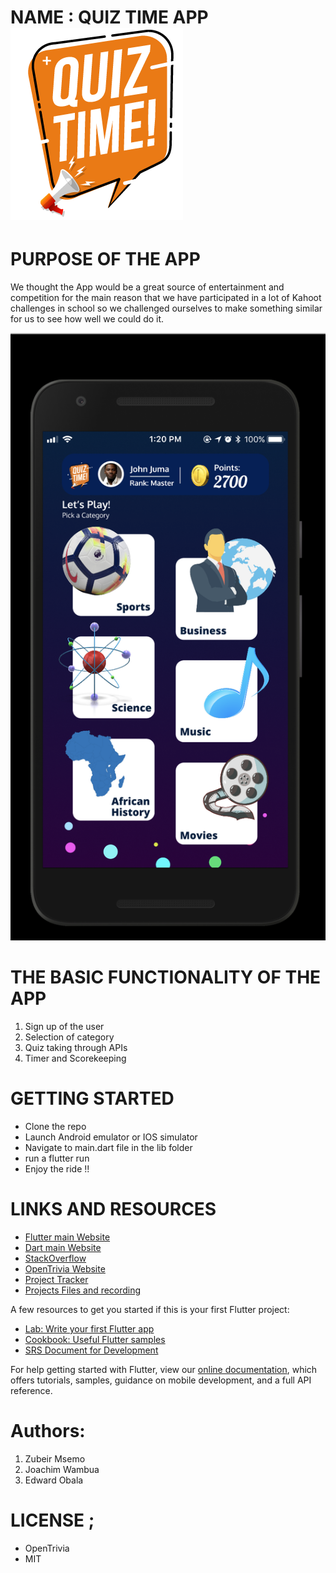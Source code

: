 # NAME : QUIZ TIME APP ![Image of QuizTimeApp](https://github.com/alu-rwa-prog-1/week-2-class-activity-1-edkizu/blob/main/Summative_Prototype_v1/assets/images/QuizTimeLogo.png)

# PURPOSE OF THE APP

We thought the App would be a great source of entertainment and competition  for the main reason that we have participated in a lot of Kahoot challenges in school so we challenged ourselves to make something similar for us to see how well we could do it.

![Screenshoot](https://github.com/alu-rwa-prog-1/week-2-class-activity-1-edkizu/blob/main/Summative_Prototype_v1/assets/images/Screenshot%202021-03-03%20at%2022.51.42.png)


# THE BASIC FUNCTIONALITY OF THE APP 
1) Sign up of the user
2) Selection of category
3) Quiz taking through APIs
4) Timer and Scorekeeping


# GETTING STARTED
- Clone the repo
- Launch Android emulator or IOS simulator
- Navigate to main.dart file in the lib folder
- run a flutter run 
- Enjoy the ride !!


# LINKS AND RESOURCES
- [Flutter main Website](https://flutter.dev/)
- [Dart main Website](https://dart.dev/)
- [StackOverflow](https://stackoverflow.com/) 
- [OpenTrivia Website](https://opentdb.com/)
- [Project Tracker](https://docs.google.com/spreadsheets/d/1LJ24gvGXkMCDAbZhBQFv4BBJ69LnbO9oWt9Y3iJ8b_s/edit?usp=sharing)
- [Projects Files and recording](https://drive.google.com/drive/folders/1YYd06cmCtM17dQ-jQfCWGO61qaX-iRAv?usp=sharing)

A few resources to get you started if this is your first Flutter project:

- [Lab: Write your first Flutter app](https://flutter.dev/docs/get-started/codelab)
- [Cookbook: Useful Flutter samples](https://flutter.dev/docs/cookbook)
- [SRS Document for Development](https://docs.google.com/document/d/1JCpmXgG9H44kK4JbwlKu41B3VVnStJDR3ns6lO8Fh98/edit?usp=sharing)

For help getting started with Flutter, view our
[online documentation](https://flutter.dev/docs), which offers tutorials,
samples, guidance on mobile development, and a full API reference.



# Authors:
1) Zubeir  Msemo
2) Joachim Wambua
3) Edward Obala

# LICENSE ;
- OpenTrivia
- MIT 



